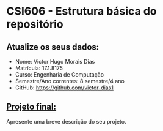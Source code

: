 # **CSI606 - Estrutura básica do repositório**

## Atualize os seus dados:

- Nome: Victor Hugo Morais Dias
- Matrícula: 17.1.8175
- Curso: Engenharia de Computação
- Semestre/Ano correntes: 8 semestre/4 ano
- GitHub: https://github.com/victor-dias1

## [Projeto final:](./Projeto/README.md) 

Apresente uma breve descrição do seu projeto.

